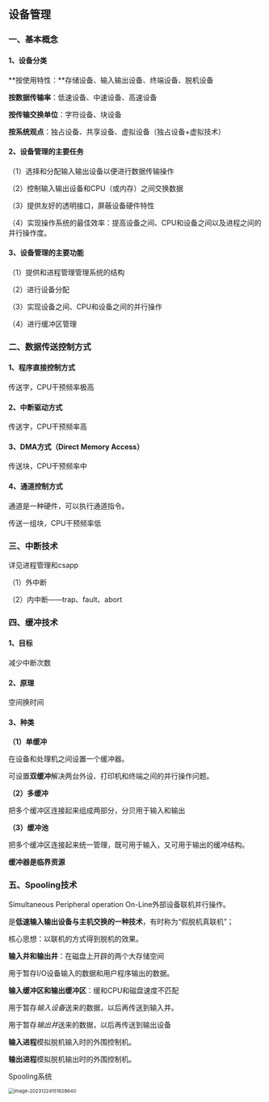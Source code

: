 ## 设备管理

### 一、基本概念

#### 1、设备分类

**按使用特性：**存储设备、输入输出设备、终端设备、脱机设备

**按数据传输率**：低速设备、中速设备、高速设备

**按传输交换单位**：字符设备、块设备

**按系统观点**：独占设备、共享设备、虚拟设备（独占设备+虚拟技术）

#### 2、设备管理的主要任务

（1）选择和分配输入输出设备以便进行数据传输操作

（2）控制输入输出设备和CPU（或内存）之间交换数据

（3）提供友好的透明接口，屏蔽设备硬件特性

（4）实现操作系统的最佳效率：提高设备之间、CPU和设备之间以及进程之间的并行操作度。

#### 3、设备管理的主要功能

（1）提供和进程管理管理系统的结构

（2）进行设备分配

（3）实现设备之间、CPU和设备之间的并行操作

（4）进行缓冲区管理

### 二、数据传送控制方式

#### 1、程序直接控制方式

传送字，CPU干预频率极高

#### 2、中断驱动方式

传送字，CPU干预频率高

#### 3、DMA方式（Direct Memory Access）

传送块，CPU干预频率中

#### 4、通道控制方式

通道是一种硬件，可以执行通道指令。

传送一组块，CPU干预频率低

### 三、中断技术

详见进程管理和csapp

（1）外中断

（2）内中断——trap、fault、abort

### 四、缓冲技术

#### 1、目标

减少中断次数

#### 2、原理

空间换时间

#### 3、种类

**（1）单缓冲**

在设备和处理机之间设置一个缓冲器。

可设置**双缓冲**解决两台外设、打印机和终端之间的并行操作问题。

**（2）多缓冲**

把多个缓冲区连接起来组成两部分，分贝用于输入和输出

**（3）缓冲池**

把多个缓冲区连接起来统一管理，既可用于输入，又可用于输出的缓冲结构。

**缓冲器是临界资源**

### 五、Spooling技术

Simultaneous Peripheral operation On-Line外部设备联机并行操作。

是**低速输入输出设备与主机交换的一种技术**，有时称为“假脱机真联机”；

核心思想：以联机的方式得到脱机的效果。



**输入井和输出井**：在磁盘上开辟的两个大存储空间

用于暂存I/O设备输入的数据和用户程序输出的数据。

**输入缓冲区和输出缓冲区**：缓和CPU和磁盘速度不匹配

用于暂存*输入设备*送来的数据，以后再传送到输入井。

用于暂存*输出井*送来的数据，以后再传送到输出设备



**输入进程**模拟脱机输入时的外围控制机。

**输出进程**模拟脱机输出时的外围控制机。



Spooling系统

<img src="C:\Users\16958\AppData\Roaming\Typora\typora-user-images\image-20231224151628640.png" alt="image-20231224151628640" style="zoom:67%;" />

